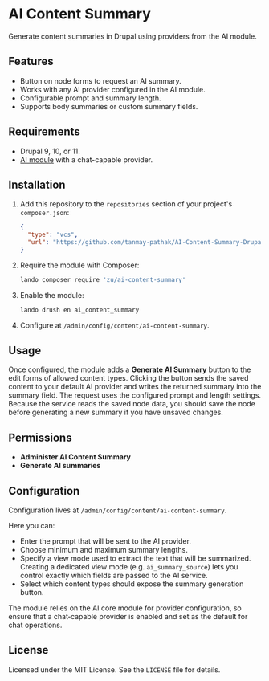 # AI Content Summary

Generate content summaries in Drupal using providers from the AI module.

## Features
- Button on node forms to request an AI summary.
- Works with any AI provider configured in the AI module.
- Configurable prompt and summary length.
- Supports body summaries or custom summary fields.

## Requirements
- Drupal 9, 10, or 11.
- [AI module](https://www.drupal.org/project/ai) with a chat-capable provider.

## Installation
1. Add this repository to the `repositories` section of your project's `composer.json`:

   ```json
   {
     "type": "vcs",
     "url": "https://github.com/tanmay-pathak/AI-Content-Summary-Drupal.git"
   }
   ```

2. Require the module with Composer:

   ```bash
   lando composer require 'zu/ai-content-summary'
   ```

3. Enable the module:

   ```bash
   lando drush en ai_content_summary
   ```

4. Configure at `/admin/config/content/ai-content-summary`.

## Usage
Once configured, the module adds a **Generate AI Summary** button to the edit forms of
allowed content types. Clicking the button sends the saved content to your default AI
provider and writes the returned summary into the summary field. The request uses the
configured prompt and length settings. Because the service reads the saved node data,
you should save the node before generating a new summary if you have unsaved changes.

## Permissions
- **Administer AI Content Summary**
- **Generate AI summaries**

## Configuration
Configuration lives at `/admin/config/content/ai-content-summary`.

Here you can:

- Enter the prompt that will be sent to the AI provider.
- Choose minimum and maximum summary lengths.
- Specify a view mode used to extract the text that will be summarized. Creating a
  dedicated view mode (e.g. `ai_summary_source`) lets you control exactly which fields
  are passed to the AI service.
- Select which content types should expose the summary generation button.

The module relies on the AI core module for provider configuration, so ensure that a
chat‑capable provider is enabled and set as the default for chat operations.

## License
Licensed under the MIT License. See the `LICENSE` file for details.

